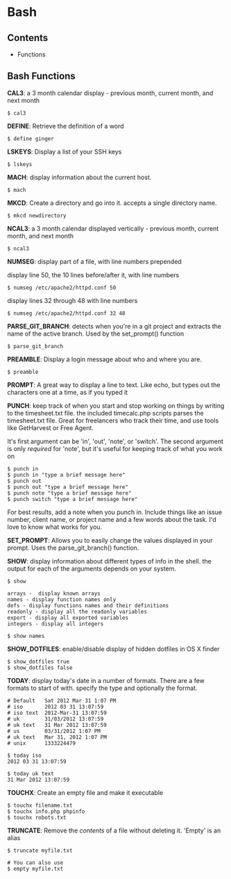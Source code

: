 
# Bash

## Contents

* Functions


## Bash Functions


**CAL3**: a 3 month calendar display - previous month, current month, and next
month

	$ cal3

**DEFINE**: Retrieve the definition of a word

	$ define ginger

**LSKEYS**: Display a list of your SSH keys

	$ lskeys

**MACH**: display information about the current host.

	$ mach

**MKCD**: Create a directory and go into it. accepts a single directory name.

	$ mkcd newdirectory

**NCAL3**: a 3 month calendar displayed vertically - previous month, current
month, and next month

	$ ncal3

**NUMSEG**: display part of a file, with line numbers prepended

display line 50, the 10 lines before/after it, with line numbers

	$ numseg /etc/apache2/httpd.conf 50

display lines 32 through 48 with line numbers

	$ numseg /etc/apache2/httpd.conf 32 48

**PARSE_GIT_BRANCH**: detects when you're in a git project and extracts the
name of the active branch. Used by the set_prompt() function

	$ parse_git_branch

**PREAMBLE**: Display a login message about who and where you are.

	$ preamble

**PROMPT**: A great way to display a line to text. Like echo, but types out the
characters one at a time, as if you typed it


**PUNCH**: keep track of when you start and stop working on things by writing
to the timesheet.txt file. the included timecalc.php scripts parses the
timesheet.txt file. Great for freelancers who track their time, and use tools
like GetHarvest or Free Agent.

It's first argument can be 'in', 'out', 'note', or 'switch'.  The second
argument is only *required* for 'note', but it's useful for keeping track of
what you work on

	$ punch in
	$ punch in "type a brief message here"
	$ punch out
	$ punch out "type a brief message here"
	$ punch note "type a brief message here"
	$ punch switch "type a brief message here"

For best results, add a note when you punch in. Include things like an issue
number, client name, or project name and a few words about the task. I'd love
to know what works for you.

**SET_PROMPT**: Allows you to easily change the values displayed in your
prompt. Uses the parse_git_branch() function.

**SHOW**: display information about different types of info in the shell. the
output for each of the arguments depends on your system.


	$ show

	arrays -  display known arrays
	names - display function names only
	defs - display functions names and their definitions
	readonly - display all the readonly variables
	export - display all exported variables
	integers - display all integers

	$ show names


**SHOW_DOTFILES**: enable/disable display of hidden dotfiles in OS X finder

	$ show_dotfiles true
	$ show_dotfiles false


**TODAY**: display today's date in a number of formats. There are a few formats
to start of with. specify the type and optionally the format.

	# Default   Sat 2012 Mar 31 1:07 PM
	# iso       2012 03 31 13:07:59
	# iso text  2012-Mar-31 13:07:59
	# uk        31/03/2012 13:07:59
	# uk text   31 Mar 2012 13:07:59
	# us        03/31/2012 1:07 PM
	# uk text   Mar 31, 2012 1:07 PM
	# unix      1333224479

	$ today iso
	2012 03 31 13:07:59

	$ today uk text
	31 Mar 2012 13:07:59

**TOUCHX**: Create an empty file and make it executable

	$ touchx filename.txt
	$ touchx info.php phpinfo
	$ touchx robots.txt

**TRUNCATE**: Remove the *contents* of a file without deleting it.
'Empty' is an alias

	$ truncate myfile.txt

	# You can also use
	$ empty myfile.txt
